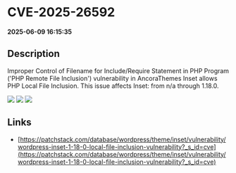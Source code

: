 # CVE-2025-26592

**2025-06-09 16:15:35**

## Description
Improper Control of Filename for Include/Require Statement in PHP Program ('PHP Remote File Inclusion') vulnerability in AncoraThemes Inset allows PHP Local File Inclusion. This issue affects Inset: from n/a through 1.18.0.

![](https://img.shields.io/static/v1?label=Score&message=8.1&color=red)
![](https://img.shields.io/static/v1?label=Severity&message=HIGH&color=red)
![](https://img.shields.io/static/v1?label=CWE&message=RFI&color=green)

## Links
- [https://patchstack.com/database/wordpress/theme/inset/vulnerability/wordpress-inset-1-18-0-local-file-inclusion-vulnerability?_s_id=cve](https://patchstack.com/database/wordpress/theme/inset/vulnerability/wordpress-inset-1-18-0-local-file-inclusion-vulnerability?_s_id=cve)
